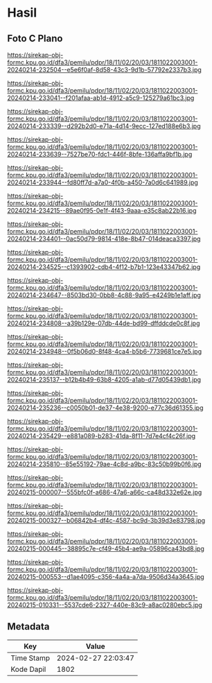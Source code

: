 # Hasil

## Foto C Plano

https://sirekap-obj-formc.kpu.go.id/dfa3/pemilu/pdpr/18/11/02/20/03/1811022003001-20240214-232504--e5e6f0af-8d58-43c3-9d1b-57792e2337b3.jpg

https://sirekap-obj-formc.kpu.go.id/dfa3/pemilu/pdpr/18/11/02/20/03/1811022003001-20240214-233041--f201afaa-ab1d-4912-a5c9-125279a61bc3.jpg

https://sirekap-obj-formc.kpu.go.id/dfa3/pemilu/pdpr/18/11/02/20/03/1811022003001-20240214-233339--d292b2d0-e71a-4d14-9ecc-127ed188e6b3.jpg

https://sirekap-obj-formc.kpu.go.id/dfa3/pemilu/pdpr/18/11/02/20/03/1811022003001-20240214-233639--7527be70-fdc1-446f-8bfe-136affa9bf1b.jpg

https://sirekap-obj-formc.kpu.go.id/dfa3/pemilu/pdpr/18/11/02/20/03/1811022003001-20240214-233944--fd80ff7d-a7a0-4f0b-a450-7a0d6c641989.jpg

https://sirekap-obj-formc.kpu.go.id/dfa3/pemilu/pdpr/18/11/02/20/03/1811022003001-20240214-234215--89ae0f95-0e1f-4f43-9aaa-e35c8ab22b16.jpg

https://sirekap-obj-formc.kpu.go.id/dfa3/pemilu/pdpr/18/11/02/20/03/1811022003001-20240214-234401--0ac50d79-9814-418e-8b47-014deaca3397.jpg

https://sirekap-obj-formc.kpu.go.id/dfa3/pemilu/pdpr/18/11/02/20/03/1811022003001-20240214-234525--c1393902-cdb4-4f12-b7b1-123e43347b62.jpg

https://sirekap-obj-formc.kpu.go.id/dfa3/pemilu/pdpr/18/11/02/20/03/1811022003001-20240214-234647--8503bd30-0bb8-4c88-9a95-e4249b1e1aff.jpg

https://sirekap-obj-formc.kpu.go.id/dfa3/pemilu/pdpr/18/11/02/20/03/1811022003001-20240214-234808--a39b129e-07db-44de-bd99-dffddcde0c8f.jpg

https://sirekap-obj-formc.kpu.go.id/dfa3/pemilu/pdpr/18/11/02/20/03/1811022003001-20240214-234948--0f5b06d0-8f48-4ca4-b5b6-7739681ce7e5.jpg

https://sirekap-obj-formc.kpu.go.id/dfa3/pemilu/pdpr/18/11/02/20/03/1811022003001-20240214-235137--b12b4b49-63b8-4205-a1ab-d77d05439db1.jpg

https://sirekap-obj-formc.kpu.go.id/dfa3/pemilu/pdpr/18/11/02/20/03/1811022003001-20240214-235236--c0050b01-de37-4e38-9200-e77c36d61355.jpg

https://sirekap-obj-formc.kpu.go.id/dfa3/pemilu/pdpr/18/11/02/20/03/1811022003001-20240214-235429--e881a089-b283-41da-8f11-7d7e4cf4c26f.jpg

https://sirekap-obj-formc.kpu.go.id/dfa3/pemilu/pdpr/18/11/02/20/03/1811022003001-20240214-235810--85e55192-79ae-4c8d-a9bc-83c50b99b0f6.jpg

https://sirekap-obj-formc.kpu.go.id/dfa3/pemilu/pdpr/18/11/02/20/03/1811022003001-20240215-000007--555bfc0f-a686-47a6-a66c-ca48d332e62e.jpg

https://sirekap-obj-formc.kpu.go.id/dfa3/pemilu/pdpr/18/11/02/20/03/1811022003001-20240215-000327--b06842b4-df4c-4587-bc9d-3b39d3e83798.jpg

https://sirekap-obj-formc.kpu.go.id/dfa3/pemilu/pdpr/18/11/02/20/03/1811022003001-20240215-000445--38895c7e-cf49-45b4-ae9a-05896ca43bd8.jpg

https://sirekap-obj-formc.kpu.go.id/dfa3/pemilu/pdpr/18/11/02/20/03/1811022003001-20240215-000553--d1ae4095-c356-4a4a-a7da-9506d34a3645.jpg

https://sirekap-obj-formc.kpu.go.id/dfa3/pemilu/pdpr/18/11/02/20/03/1811022003001-20240215-010331--5537cde6-2327-440e-83c9-a8ac0280ebc5.jpg


## Metadata

| Key        | Value               |
| ---------- | ------------------- |
| Time Stamp | 2024-02-27 22:03:47 |
| Kode Dapil | 1802                |




